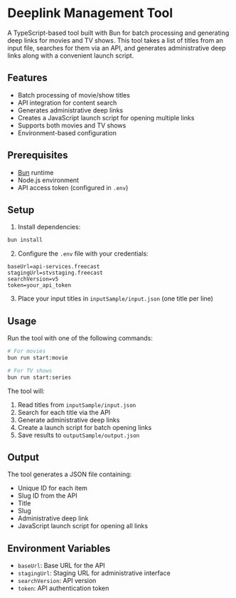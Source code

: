 # Deeplink Management Tool

A TypeScript-based tool built with Bun for batch processing and generating deep links for movies and TV shows. This tool takes a list of titles from an input file, searches for them via an API, and generates administrative deep links along with a convenient launch script.

## Features

- Batch processing of movie/show titles
- API integration for content search
- Generates administrative deep links
- Creates a JavaScript launch script for opening multiple links
- Supports both movies and TV shows
- Environment-based configuration

## Prerequisites

- [Bun](https://bun.sh/) runtime
- Node.js environment
- API access token (configured in `.env`)

## Setup

1. Install dependencies:
```bash
bun install
```

2. Configure the `.env` file with your credentials:
```env
baseUrl=api-services.freecast
stagingUrl=stvstaging.freecast
searchVersion=v5
token=your_api_token
```

3. Place your input titles in `inputSample/input.json` (one title per line)

## Usage

Run the tool with one of the following commands:

```bash
# For movies
bun run start:movie

# For TV shows
bun run start:series
```

The tool will:
1. Read titles from `inputSample/input.json`
2. Search for each title via the API
3. Generate administrative deep links
4. Create a launch script for batch opening links
5. Save results to `outputSample/output.json`

## Output

The tool generates a JSON file containing:
- Unique ID for each item
- Slug ID from the API
- Title
- Slug
- Administrative deep link
- JavaScript launch script for opening all links

## Environment Variables

- `baseUrl`: Base URL for the API
- `stagingUrl`: Staging URL for administrative interface
- `searchVersion`: API version
- `token`: API authentication token

